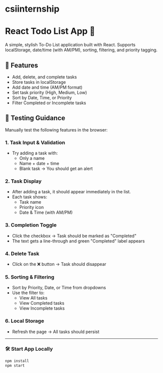 # csiinternship
# React Todo List App 📝

A simple, stylish To-Do List application built with React. Supports localStorage, date/time (with AM/PM), sorting, filtering, and priority tagging.

## 🔧 Features

- Add, delete, and complete tasks
- Store tasks in localStorage
- Add date and time (AM/PM format)
- Set task priority (High, Medium, Low)
- Sort by Date, Time, or Priority
- Filter Completed or Incomplete tasks
  
## 🧪 Testing Guidance

Manually test the following features in the browser:

### 1. Task Input & Validation
- Try adding a task with:
  - Only a name
  - Name + date + time
  - Blank task → You should get an alert

### 2. Task Display
- After adding a task, it should appear immediately in the list.
- Each task shows:
  - Task name
  - Priority icon
  - Date & Time (with AM/PM)

### 3. Completion Toggle
- Click the checkbox → Task should be marked as "Completed"
- The text gets a line-through and green "Completed" label appears

### 4. Delete Task
- Click on the ❌ button → Task should disappear

### 5. Sorting & Filtering
- Sort by Priority, Date, or Time from dropdowns
- Use the filter to:
  - View All tasks
  - View Completed tasks
  - View Incomplete tasks

### 6. Local Storage
- Refresh the page → All tasks should persist

---

### 🛠 Start App Locally

```bash
npm install
npm start
